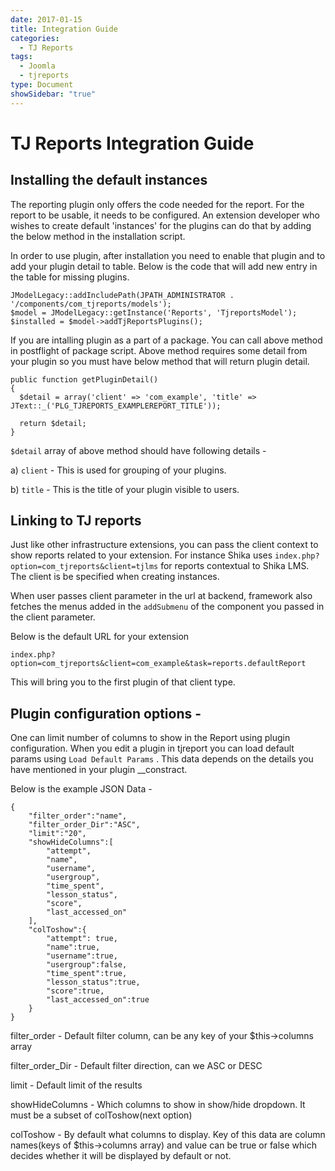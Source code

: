 ```yaml
---
date: 2017-01-15
title: Integration Guide
categories:
  - TJ Reports
tags:
  - Joomla
  - tjreports
type: Document
showSidebar: "true"
---
```


# TJ Reports Integration Guide

## Installing the default instances
The reporting plugin only offers the code needed for the report. For the report to be usable, it needs to be configured. An extension developer who wishes to create default 'instances' for the plugins can do that by adding the below method in the installation script.

In order to use plugin, after installation you need to enable that plugin and to add your plugin detail to table. Below is the code that will add new entry in the table for missing plugins.

```
JModelLegacy::addIncludePath(JPATH_ADMINISTRATOR . '/components/com_tjreports/models');
$model = JModelLegacy::getInstance('Reports', 'TjreportsModel');
$installed = $model->addTjReportsPlugins();
```

If you are intalling plugin as a part of a package. You can call above method in postflight of package script. Above method requires some detail from your plugin so you must have below method that will return plugin detail.

```
public function getPluginDetail()
{
  $detail = array('client' => 'com_example', 'title' => JText::_('PLG_TJREPORTS_EXAMPLEREPORT_TITLE'));

  return $detail;
}
```


```$detail``` array of above method should have following details -

a) ```client``` - This is used for grouping of your plugins.

b) ```title``` - This is the title of your plugin visible to users.

## Linking to TJ reports
Just like other infrastructure extensions, you can pass the client context to show reports related to your extension. For instance Shika uses `index.php?option=com_tjreports&client=tjlms` for reports contextual to Shika LMS. The client is be specified when creating instances.

When user passes client parameter in the url at backend, framework also fetches the menus added in the `addSubmenu` of the component you passed in the client parameter.

Below is the default URL for your extension

`index.php?option=com_tjreports&client=com_example&task=reports.defaultReport`

This  will bring you to the first plugin of that client type.


## Plugin configuration options -
One can limit number of columns to show in the Report using plugin configuration. When you edit a plugin in tjreport you can load default params using ```Load Default Params``` . This data depends on the details you have mentioned in your plugin __constract.

Below is the example JSON Data -

```
{
	"filter_order":"name",
	"filter_order_Dir":"ASC",
	"limit":"20",
	"showHideColumns":[
		"attempt",
		"name",
		"username",
		"usergroup",
		"time_spent",
		"lesson_status",
		"score",
		"last_accessed_on"
	],
	"colToshow":{
		"attempt": true,
		"name":true,
		"username":true,
		"usergroup":false,
		"time_spent":true,
		"lesson_status":true,
		"score":true,
		"last_accessed_on":true
	}
}
```

filter_order - Default filter column, can be any key of your $this->columns array

filter_order_Dir - Default filter direction, can we ASC or DESC

limit - Default limit of the results

showHideColumns -  Which columns to show in show/hide dropdown. It must be a subset of colToshow(next option)

colToshow - By default what columns to display. Key of this data are column names(keys of $this->columns array) and value can be true or false which decides whether it will be displayed by default or not.




